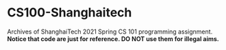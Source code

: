 # CS100-Shanghaitech

Archives of ShanghaiTech 2021 Spring CS 101 programming assignment.
**Notice that code are just for reference. DO NOT use them for illegal aims.**
